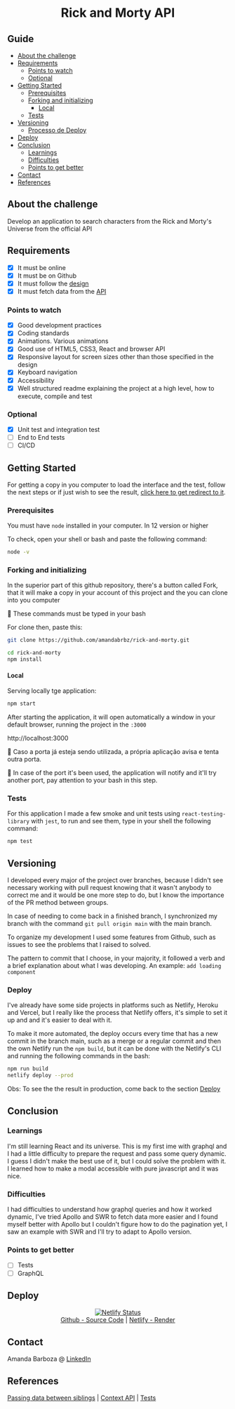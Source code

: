 <center>
<h1>Rick and Morty API</h1>
</center>

## Guide

- [About the challenge](#About-the-challenge)
- [Requirements](#Requirements)
  - [Points to watch](#Points-to-watch)
  - [Optional](#Optional)
- [Getting Started](#getting-started)
  - [Prerequisites](#Prerequisites)
  - [Forking and initializing](#Forking-and-initializing)
    - [Local](#Local)
  - [Tests](#Tests)
- [Versioning](#Versioning)
  - [Processo de Deploy](#Processo-de-deploy)
- [Deploy](#Deploy)
- [Conclusion](#Conclusion)
  - [Learnings](#Learnings)
  - [Difficulties](#Difficulties)
  - [Points to get better](#Points-to-get-better)
- [Contact](#Contact)
- [References](#references)

## About the challenge

Develop an application to search characters from the Rick and Morty's Universe from the official API

## Requirements

- [x] It must be online
- [x] It must be on Github
- [x] It must follow the [design](https://www.figma.com/file/PTsl4gp2OOoEXuddyEx6GH/Frontend-Test---Rick-and-Morty) 
- [x] It must fetch data from the [API](https://rickandmortyapi.com/graphql)

### Points to watch

- [x] Good development practices
- [x] Coding standards
- [x] Animations. Various animations
- [x] Good use of HTML5, CSS3, React and browser API
- [x] Responsive layout for screen sizes other than those specified in the design
- [x] Keyboard navigation
- [x] Accessibility
- [x] Well structured readme explaining the project at a high level, how to execute,
compile and test

### Optional

- [x] Unit test and integration test
- [ ] End to End tests
- [ ] CI/CD

## Getting Started

For getting a copy in you computer to load the interface and the test, follow the next steps or if just wish to see the result, [click here to get redirect to it](https://rickandmorty-amanda.netlify.app).

### Prerequisites

You must have `node` installed in your computer. In 12 version or higher

To check, open your shell or bash and paste the following command:

```sh
node -v
```

### Forking and initializing

In the superior part of this github repository, there's a button called Fork, that it will make a copy in your account of this project and the you can clone into you computer

:small_red_triangle_down: These commands must be typed in your bash

For clone then, paste this:

```sh
git clone https://github.com/amandabrbz/rick-and-morty.git

cd rick-and-morty
npm install
```

#### Local

Serving locally tge application:

```sh
npm start
```

After starting the application, it will open automatically a window in your default browser, running the project in the `:3000`

http://localhost:3000

:no_entry_sign: Caso a porta já esteja sendo utilizada, a própria aplicação avisa e tenta outra porta.

:no_entry_sign:  In case of the port it's been used, the application will notify and it'll try another port, pay attention to your bash in this step.

### Tests

For this application I made a few smoke and unit tests using `react-testing-library` with `jest`, to run and see them, type in your shell the following command:

```sh
npm test
```

## Versioning

I developed every major of the project over branches, because I didn't see necessary working with pull request knowing that it wasn't anybody to correct me and it would be one more step to do, but I know the importance of the PR method between groups.

In case of needing to come back in a finished branch, I synchronized my branch with the command `git pull origin main` with the main branch.

To organize my development I used some features from Github, such as issues to see the problems that I raised to solved. 

The pattern to commit that I choose, in your majority, it followed a verb and a brief explanation about what I was developing. An example: `add loading component`

### Deploy

I've already have some side projects in platforms such as Netlify, Heroku and Vercel, but I really like the process that Netlify offers, it's simple to set it up and and it's easier to deal with it.

To make it more automated, the deploy occurs every time that has a new commit in the branch main, such as a merge or a regular commit and then the own Netlify run the `npm build`, but it can be done with the Netlify's CLI and running the following commands in the bash:

```bash
npm run build
netlify deploy --prod
```

Obs: To see the the result in production, come back to the section [Deploy](#Deploy)

## Conclusion

### Learnings

I'm still learning React and its universe. This is my first ime with graphql and I had a little difficulty to prepare the request and pass some query dynamic. I guess I didn't make the best use of it, but I could solve the problem with it. I learned how to make a modal accessible with pure javascript and it was nice. 

### Difficulties

I had difficulties to understand how graphql queries and how it worked dynamic, I've tried Apollo and SWR to fetch data more easier and I found myself better with Apollo but I couldn't figure how to do the pagination yet, I saw an example with SWR and I'll try to adapt to Apollo version.

### Points to get better

- [ ] Tests
- [ ] GraphQL

## Deploy

<center>

[![Netlify Status](https://api.netlify.com/api/v1/badges/8b31dc1d-6d49-4e9f-b63a-264b9f623ed4/deploy-status)](https://app.netlify.com/sites/hash-calculator-by-amanda/deploys)<br/>
[Github - Source Code](https://github.com/amandabrbz/rick-and-morty) | [Netlify - Render](https://rickandmorty-amanda.netlify.app)

</center>

## Contact

Amanda Barboza @ [LinkedIn](https://linkedin/in/amandabrbz)

## References

[Passing data between siblings](https://www.youtube.com/watch?v=Qf68sssXPtM) | [Context API](https://medium.com/reactbrasil/entendendo-a-context-api-do-react-criando-um-componente-de-loading-a84f84007dc7) | [Tests](https://medium.com/tableless/você-é-irresponsável-por-não-escrever-testes-de-front-end-70c2858b62df)
